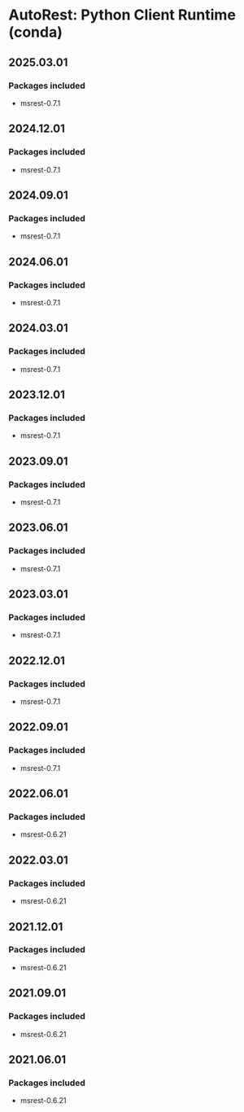 # AutoRest: Python Client Runtime (conda)

## 2025.03.01

### Packages included

- msrest-0.7.1

## 2024.12.01

### Packages included

- msrest-0.7.1

## 2024.09.01

### Packages included

- msrest-0.7.1

## 2024.06.01

### Packages included

- msrest-0.7.1

## 2024.03.01

### Packages included

- msrest-0.7.1

## 2023.12.01

### Packages included

- msrest-0.7.1

## 2023.09.01

### Packages included

- msrest-0.7.1

## 2023.06.01

### Packages included

- msrest-0.7.1

## 2023.03.01

### Packages included

- msrest-0.7.1

## 2022.12.01

### Packages included

- msrest-0.7.1

## 2022.09.01

### Packages included

- msrest-0.7.1

## 2022.06.01

### Packages included

- msrest-0.6.21

## 2022.03.01

### Packages included

- msrest-0.6.21

## 2021.12.01

### Packages included

- msrest-0.6.21

## 2021.09.01

### Packages included

- msrest-0.6.21

## 2021.06.01

### Packages included

- msrest-0.6.21
